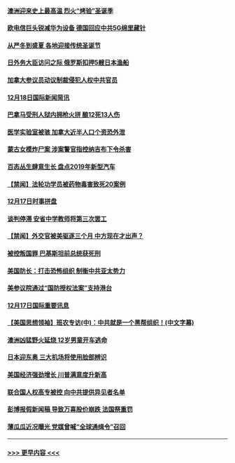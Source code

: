 #### [澳洲迎来史上最高温 烈火“烤验”圣诞季](../pages/prog202/a102732306.md?t=12190601) 
#### [欧电信巨头锐减华为设备 德国回应中共5G绵里藏针](../pages/prog202/a102732247.md?t=12190601) 
#### [从严冬到盛夏 各地迎接传统圣诞节](../pages/prog202/a102732238.md?t=12190601) 
#### [日外务大臣访问之际 俄罗斯扣押5艘日本渔船](../pages/prog202/a102731969.md?t=12190601) 
#### [加拿大参议员动议制裁侵犯人权中共官员](../pages/prog202/a102731994.md?t=12190601) 
#### [12月18日国际新闻简讯](../pages/prog202/a102731984.md?t=12190601) 
#### [巴拿马受刑人狱内拥枪火拼 酿12死13人伤](../pages/prog202/a102731893.md?t=12190601) 
#### [医学实验室被骇 加拿大近半人口个资恐外泄](../pages/prog202/a102731863.md?t=12190601) 
#### [蒙古女模炸尸案 涉案警官指控纳吉布下令杀害](../pages/prog202/a102731788.md?t=12190601) 
#### [百态丛生肆意生长 盘点2019年新型汽车](../pages/prog202/a102731663.md?t=12190601) 
#### [【禁闻】法轮功学员被药物毒害致死20案例](../pages/prog202/a102731648.md?t=12190601) 
#### [12月17日时事拼盘](../pages/prog202/a102731589.md?t=12190601) 
#### [谈判停滞 安省中学教师将第三次罢工](../pages/prog202/a102731565.md?t=12190601) 
#### [【禁闻】外交官被美驱逐三个月 中方现在才出声？](../pages/prog202/a102731548.md?t=12190601) 
#### [被控叛国罪 巴基斯坦前总统获死刑](../pages/prog202/a102731435.md?t=12190601) 
#### [美国防长：打击恐怖组织 制衡中共亚太势力](../pages/prog202/a102731419.md?t=12190601) 
#### [美参议院通过“国防授权法案”支持港台](../pages/prog202/a102731407.md?t=12190601) 
#### [12月17日国际重要讯息](../pages/prog202/a102731240.md?t=12190601) 
#### [【美国思想领袖】班农专访(中)：中共就是一个黑帮组织！(中文字幕)](../pages/prog202/a102729959.md?t=12190601) 
#### [澳洲凶猛野火延烧 12岁男童开车逃命](../pages/prog202/a102731181.md?t=12190601) 
#### [日本迎东奥 三大机场将使用脸部辨识](../pages/prog202/a102731092.md?t=12190601) 
#### [美国经济强劲增长 川普满意度升新高](../pages/prog202/a102731052.md?t=12190601) 
#### [联合国人权高专被控 向中共提供异见者名单](../pages/prog202/a102731045.md?t=12190601) 
#### [彭博报假新闻稿 导致万喜股价崩跌 法国祭重罚](../pages/prog202/a102730937.md?t=12190601) 
#### [薄瓜瓜近况曝光 党媒曾喊“全球通缉令”召回](../pages/prog202/a102730850.md?t=12190601) 

----
#### [ >>> 更早内容 <<< ](../indexes/prog202-earlier.md)
